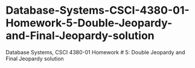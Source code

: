 # Database-Systems-CSCI-4380-01-Homework-5-Double-Jeopardy-and-Final-Jeopardy-solution
Database Systems, CSCI 4380-01 Homework # 5: Double Jeopardy and Final Jeopardy solution
